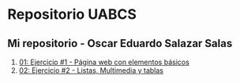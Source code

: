 # Repositorio UABCS
Mi repositorio - Oscar Eduardo Salazar Salas
---
1. [01: Ejercicio #1 - Página web con elementos básicos](/Trabajo1/t1.html)
2. [02: Ejercicio #2 - Listas, Multimedia y tablas](Trabajo2/t2.html)


